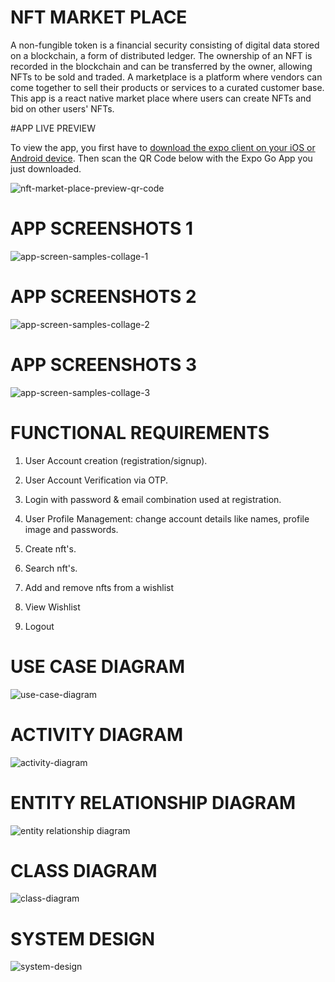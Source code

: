 # NFT MARKET PLACE

A non-fungible token is a financial security consisting of digital data stored on a blockchain, a form of distributed ledger. The ownership of an NFT is recorded in the blockchain and can be transferred by the owner, allowing NFTs to be sold and traded. A marketplace is a platform where vendors can come together to sell their products or services to a curated customer base. This app is a react native market place where users can create NFTs and bid on other users' NFTs.

#APP LIVE PREVIEW

To view the app, you first have to [download the expo client on your iOS or Android device](https://expo.dev/tools#client). Then scan the QR Code below with the Expo Go App you just downloaded.

![nft-market-place-preview-qr-code](https://user-images.githubusercontent.com/20603329/184293013-43e1258e-f523-4947-8270-f601237619c6.svg)


# APP SCREENSHOTS 1
![app-screen-samples-collage-1](https://user-images.githubusercontent.com/20603329/181029252-8395cff3-0498-4bcf-9bbe-4406d4ea1981.png)

# APP SCREENSHOTS 2
![app-screen-samples-collage-2](https://user-images.githubusercontent.com/20603329/181029335-f715831b-e8b7-432a-a04f-618e1afa724d.png)

# APP SCREENSHOTS 3
![app-screen-samples-collage-3](https://user-images.githubusercontent.com/20603329/181029422-09fab029-8ec3-4649-9d1f-0d6a3882a00b.png)


# FUNCTIONAL REQUIREMENTS

1) User Account creation (registration/signup).

2) User Account Verification via OTP.

3) Login with password & email combination used at registration.

4) User Profile Management: change account details like names, profile image and passwords.

5) Create nft's.

6) Search nft's.

7) Add and remove nfts from a wishlist

8) View Wishlist

9) Logout 


# USE CASE DIAGRAM
![use-case-diagram](https://user-images.githubusercontent.com/20603329/175824946-1e9d266d-6fad-4c1f-a800-abcc88e97e13.png)


# ACTIVITY DIAGRAM
![activity-diagram](https://user-images.githubusercontent.com/20603329/173878759-306034ec-a089-464b-8098-cf29c363c529.png)


# ENTITY RELATIONSHIP DIAGRAM
![entity relationship diagram](https://user-images.githubusercontent.com/20603329/173888289-355d83a4-edb0-4053-ba70-98cd94f9f19d.png)


# CLASS DIAGRAM
![class-diagram](https://user-images.githubusercontent.com/20603329/173888317-28495e82-e943-46e3-b7ea-f728460089e7.png)

# SYSTEM DESIGN
![system-design](https://user-images.githubusercontent.com/20603329/173878910-a3948562-7c75-499f-a0af-fd74e52e3c56.png)
